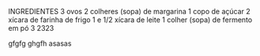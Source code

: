 INGREDIENTES
3 ovos
2 colheres (sopa) de margarina
1 copo de açúcar
2 xícara de farinha de frigo
1 e 1/2 xícara de leite
1 colher (sopa) de fermento em pó
3
2323

gfgfg
ghgfh
asasas
